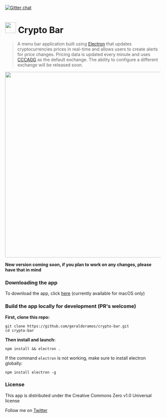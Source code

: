 [![Gitter chat](https://badges.gitter.im/gitterHQ/gitter.png)](https://gitter.im/crypto-bar/Lobby)
# <a target="_blank" href="https://www.producthunt.com/posts/crypto-bar"><img src="https://s3.amazonaws.com/cryptobar/phbadge.png" width="35px" height="35px"></img></a> Crypto Bar
> A menu bar application built using [Electron](https://github.com/electron) that updates cryptocurrencies prices in real-time and allows users to create alerts for price changes. Pricing data is updated every minute and uses [CCCAGG](https://www.cryptocompare.com/media/12318004/cccagg.pdf) as the default exchange. The ability to configure a different exchange will be released soon.

<p align="center"><img src="https://s3.amazonaws.com/cryptobar/crypto-bar.gif" width="600"/></p>

**New version coming soon, if you plan to work on any changes, please have that in mind**
### Downloading the app

To download the app, click [here](https://github.com/geraldoramos/crypto-bar/releases/latest) (currently available for macOS only)

### Build the app locally for development (PR's welcome)

**First, clone this repo:**
 ```
git clone https://github.com/geraldoramos/crypto-bar.git
cd crypto-bar
 ```

**Then install and launch:**
```
npm install && electron .
 ```

 If the command `electron` is not working, make sure to install electron globally:
 ```
npm install electron -g
```


### License
This app is distributed under the Creative Commons Zero v1.0 Universal license

Follow me on [Twitter](http://twitter.com/geraldoramos)
